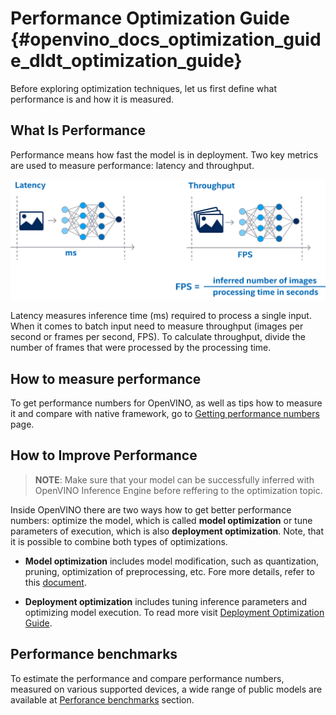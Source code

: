 # Performance Optimization Guide {#openvino_docs_optimization_guide_dldt_optimization_guide}


Before exploring optimization techniques, let us first define what performance is and how it is measured.

## What Is Performance 

Performance means how fast the model is in deployment. Two key metrics are used to measure performance: latency and throughput. 

![](../img/LATENCY_VS_THROUGHPUT.svg)

Latency measures inference time (ms) required to process a single input. When it comes to batch input need to measure throughput (images per second or frames per second, FPS). To calculate throughput, divide the number of frames that were processed by the processing time.   

## How to measure performance
To get performance numbers for OpenVINO, as well as tips how to measure it and compare with native framework, go to [Getting performance numbers](../MO_DG/prepare_model/Getting_performance_numbers.md) page.
 
## How to Improve Performance 

> **NOTE**: Make sure that your model can be successfully inferred with OpenVINO Inference Engine before reffering to the optimization topic. 

Inside OpenVINO there are two ways how to get better performance numbers: optimize the model, which is called **model optimization** or tune parameters of execution, which is also **deployment optimization**. Note, that it is possible to combine both types of optimizations. 

- **Model optimization** includes model modification, such as quantization, pruning, optimization of preprocessing, etc. Fore more details, refer to this [document](./model_optimization_guide.md).

- **Deployment optimization**  includes tuning inference parameters and optimizing model execution. To read more visit [Deployment Optimization Guide](../optimization_guide/dldt_deployment_optimization_guide.md).

## Performance benchmarks
To estimate the performance and compare performance numbers, measured on various supported devices, a wide range of public models are available at [Perforance benchmarks](../benchmarks/performance_benchmarks.md) section.